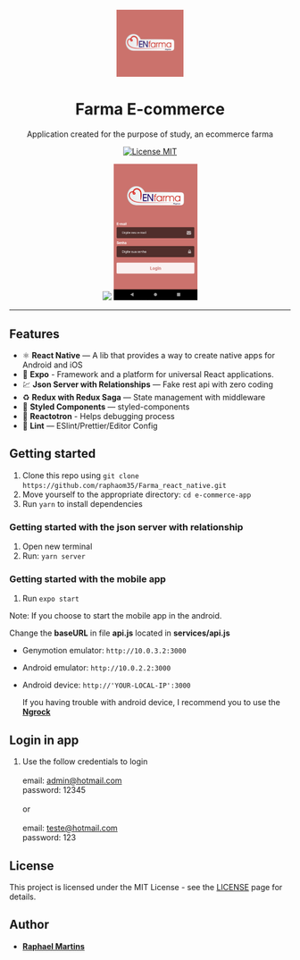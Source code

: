 <h1 align="center">
<br>
  <img src=".github/logo_.png" alt="TechStore" width="120">
<br>
<br>
Farma E-commerce
</h1>

<p align="center">
Application created for the purpose of study, an ecommerce farma
</p>

<p align="center">
  <a href="https://opensource.org/licenses/MIT">
    <img src="https://img.shields.io/badge/License-MIT-blue.svg" alt="License MIT">
  </a>
</p>

<div align="center">
<img src=".github/preview8.gif" width="150" />
<img src=".github/preview1.png" width="150" />

</div>

<hr />

## Features

- ⚛️ **React Native** — A lib that provides a way to create native apps for Android and iOS
- :arrow_up_small: **Expo** - Framework and a platform for universal React applications.
- 💹 **Json Server with Relationships** — Fake rest api with zero coding
- ♻ **Redux with Redux Saga** — State management with middleware
- 💅 **Styled Components** — styled-components
- 🌸 **Reactotron** - Helps debugging process
- 💖 **Lint** — ESlint/Prettier/Editor Config

## Getting started

1. Clone this repo using `git clone https://github.com/raphaom35/Farma_react_native.git`
2. Move yourself to the appropriate directory: `cd e-commerce-app`<br />
3. Run `yarn` to install dependencies<br />

### Getting started with the json server with relationship

1. Open new terminal
2. Run: `yarn server`

### Getting started with the mobile app

1. Run `expo start`

Note: If you choose to start the mobile app in the android.

Change the <strong>baseURL</strong> in file <strong>api.js</strong> located in <strong>services/api.js</strong>

- Genymotion emulator:
  `http://10.0.3.2:3000`
- Android emulator:
  `http://10.0.2.2:3000`
- Android device:
  `http://'YOUR-LOCAL-IP':3000`

  If you having trouble with android device, I recommend you to use the
  [**Ngrock**](https://ngrok.com/)

## Login in app

1. Use the follow credentials to login<br/><br/>
   email: admin@hotmail.com<br/>
   password: 12345 <br/><br/>or<br/><br/>
   email: teste@hotmail.com<br/>
   password: 123

## License

This project is licensed under the MIT License - see the [LICENSE](https://opensource.org/licenses/MIT) page for details.

## Author

- [**Raphael Martins**](https://www.linkedin.com/in/raphaelmartinsdev)

